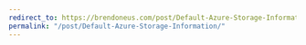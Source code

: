 ```yaml
---
redirect_to: https://brendoneus.com/post/Default-Azure-Storage-Information/
permalink: "/post/Default-Azure-Storage-Information/"
---
```

